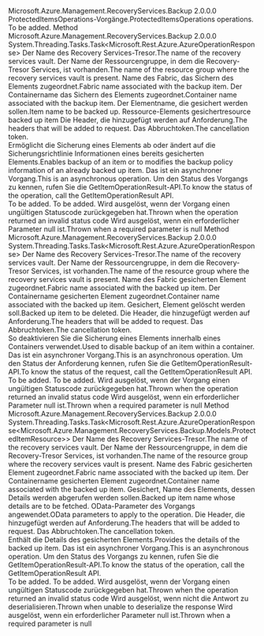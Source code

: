 <Type Name="IProtectedItemsOperations" FullName="Microsoft.Azure.Management.RecoveryServices.Backup.IProtectedItemsOperations">
  <TypeSignature Language="C#" Value="public interface IProtectedItemsOperations" />
  <TypeSignature Language="ILAsm" Value=".class public interface auto ansi abstract IProtectedItemsOperations" />
  <TypeSignature Language="DocId" Value="T:Microsoft.Azure.Management.RecoveryServices.Backup.IProtectedItemsOperations" />
  <TypeSignature Language="VB.NET" Value="Public Interface IProtectedItemsOperations" />
  <TypeSignature Language="F#" Value="type IProtectedItemsOperations = interface" />
  <AssemblyInfo>
    <AssemblyName>Microsoft.Azure.Management.RecoveryServices.Backup</AssemblyName>
    <AssemblyVersion>2.0.0.0</AssemblyVersion>
  </AssemblyInfo>
  <Interfaces />
  <Docs>
    <summary>
            <span data-ttu-id="03895-101">ProtectedItemsOperations-Vorgänge.</span><span class="sxs-lookup"><span data-stu-id="03895-101">ProtectedItemsOperations operations.</span></span>
            </summary>
    <remarks>To be added.</remarks>
  </Docs>
  <Members>
    <Member MemberName="CreateOrUpdateWithHttpMessagesAsync">
      <MemberSignature Language="C#" Value="public System.Threading.Tasks.Task&lt;Microsoft.Rest.Azure.AzureOperationResponse&gt; CreateOrUpdateWithHttpMessagesAsync (string vaultName, string resourceGroupName, string fabricName, string containerName, string protectedItemName, Microsoft.Azure.Management.RecoveryServices.Backup.Models.ProtectedItemResource parameters, System.Collections.Generic.Dictionary&lt;string,System.Collections.Generic.List&lt;string&gt;&gt; customHeaders = null, System.Threading.CancellationToken cancellationToken = null);" />
      <MemberSignature Language="ILAsm" Value=".method public hidebysig newslot virtual instance class System.Threading.Tasks.Task`1&lt;class Microsoft.Rest.Azure.AzureOperationResponse&gt; CreateOrUpdateWithHttpMessagesAsync(string vaultName, string resourceGroupName, string fabricName, string containerName, string protectedItemName, class Microsoft.Azure.Management.RecoveryServices.Backup.Models.ProtectedItemResource parameters, class System.Collections.Generic.Dictionary`2&lt;string, class System.Collections.Generic.List`1&lt;string&gt;&gt; customHeaders, valuetype System.Threading.CancellationToken cancellationToken) cil managed" />
      <MemberSignature Language="DocId" Value="M:Microsoft.Azure.Management.RecoveryServices.Backup.IProtectedItemsOperations.CreateOrUpdateWithHttpMessagesAsync(System.String,System.String,System.String,System.String,System.String,Microsoft.Azure.Management.RecoveryServices.Backup.Models.ProtectedItemResource,System.Collections.Generic.Dictionary{System.String,System.Collections.Generic.List{System.String}},System.Threading.CancellationToken)" />
      <MemberSignature Language="F#" Value="abstract member CreateOrUpdateWithHttpMessagesAsync : string * string * string * string * string * Microsoft.Azure.Management.RecoveryServices.Backup.Models.ProtectedItemResource * System.Collections.Generic.Dictionary&lt;string, System.Collections.Generic.List&lt;string&gt;&gt; * System.Threading.CancellationToken -&gt; System.Threading.Tasks.Task&lt;Microsoft.Rest.Azure.AzureOperationResponse&gt;" Usage="iProtectedItemsOperations.CreateOrUpdateWithHttpMessagesAsync (vaultName, resourceGroupName, fabricName, containerName, protectedItemName, parameters, customHeaders, cancellationToken)" />
      <MemberType>Method</MemberType>
      <AssemblyInfo>
        <AssemblyName>Microsoft.Azure.Management.RecoveryServices.Backup</AssemblyName>
        <AssemblyVersion>2.0.0.0</AssemblyVersion>
      </AssemblyInfo>
      <ReturnValue>
        <ReturnType>System.Threading.Tasks.Task&lt;Microsoft.Rest.Azure.AzureOperationResponse&gt;</ReturnType>
      </ReturnValue>
      <Parameters>
        <Parameter Name="vaultName" Type="System.String" />
        <Parameter Name="resourceGroupName" Type="System.String" />
        <Parameter Name="fabricName" Type="System.String" />
        <Parameter Name="containerName" Type="System.String" />
        <Parameter Name="protectedItemName" Type="System.String" />
        <Parameter Name="parameters" Type="Microsoft.Azure.Management.RecoveryServices.Backup.Models.ProtectedItemResource" />
        <Parameter Name="customHeaders" Type="System.Collections.Generic.Dictionary&lt;System.String,System.Collections.Generic.List&lt;System.String&gt;&gt;" />
        <Parameter Name="cancellationToken" Type="System.Threading.CancellationToken" />
      </Parameters>
      <Docs>
        <param name="vaultName">
            <span data-ttu-id="03895-102">Der Name des Recovery Services-Tresor.</span><span class="sxs-lookup"><span data-stu-id="03895-102">The name of the recovery services vault.</span></span>
            </param>
        <param name="resourceGroupName">
            <span data-ttu-id="03895-103">Der Name der Ressourcengruppe, in dem die Recovery-Tresor Services, ist vorhanden.</span><span class="sxs-lookup"><span data-stu-id="03895-103">The name of the resource group where the recovery services vault is present.</span></span>
            </param>
        <param name="fabricName">
            <span data-ttu-id="03895-104">Name des Fabric, das Sichern des Elements zugeordnet.</span><span class="sxs-lookup"><span data-stu-id="03895-104">Fabric name associated with the backup item.</span></span>
            </param>
        <param name="containerName">
            <span data-ttu-id="03895-105">Der Containername das Sichern des Elements zugeordnet.</span><span class="sxs-lookup"><span data-stu-id="03895-105">Container name associated with the backup item.</span></span>
            </param>
        <param name="protectedItemName">
            <span data-ttu-id="03895-106">Der Elementname, die gesichert werden sollen.</span><span class="sxs-lookup"><span data-stu-id="03895-106">Item name to be backed up.</span></span>
            </param>
        <param name="parameters">
            <span data-ttu-id="03895-107">Ressource-Elements gesichert</span><span class="sxs-lookup"><span data-stu-id="03895-107">resource backed up item</span></span>
            </param>
        <param name="customHeaders">
            <span data-ttu-id="03895-108">Die Header, die hinzugefügt werden auf Anforderung.</span><span class="sxs-lookup"><span data-stu-id="03895-108">The headers that will be added to request.</span></span>
            </param>
        <param name="cancellationToken">
            <span data-ttu-id="03895-109">Das Abbruchtoken.</span><span class="sxs-lookup"><span data-stu-id="03895-109">The cancellation token.</span></span>
            </param>
        <summary>
            <span data-ttu-id="03895-110">Ermöglicht die Sicherung eines Elements ab oder ändert auf die Sicherungsrichtlinie Informationen eines bereits gesicherten Elements.</span><span class="sxs-lookup"><span data-stu-id="03895-110">Enables backup of an item or to modifies the backup policy information of an already backed up item.</span></span> <span data-ttu-id="03895-111">Das ist ein asynchroner Vorgang.</span><span class="sxs-lookup"><span data-stu-id="03895-111">This is an asynchronous operation.</span></span> <span data-ttu-id="03895-112">Um den Status des Vorgangs zu kennen, rufen Sie die GetItemOperationResult-API.</span><span class="sxs-lookup"><span data-stu-id="03895-112">To know the status of the operation, call the GetItemOperationResult API.</span></span>
            </summary>
        <returns>To be added.</returns>
        <remarks>To be added.</remarks>
        <exception cref="T:Microsoft.Rest.Azure.CloudException">
            <span data-ttu-id="03895-113">Wird ausgelöst, wenn der Vorgang einen ungültigen Statuscode zurückgegeben hat.</span><span class="sxs-lookup"><span data-stu-id="03895-113">Thrown when the operation returned an invalid status code</span></span>
            </exception>
        <exception cref="T:Microsoft.Rest.ValidationException">
            <span data-ttu-id="03895-114">Wird ausgelöst, wenn ein erforderlicher Parameter null ist.</span><span class="sxs-lookup"><span data-stu-id="03895-114">Thrown when a required parameter is null</span></span>
            </exception>
      </Docs>
    </Member>
    <Member MemberName="DeleteWithHttpMessagesAsync">
      <MemberSignature Language="C#" Value="public System.Threading.Tasks.Task&lt;Microsoft.Rest.Azure.AzureOperationResponse&gt; DeleteWithHttpMessagesAsync (string vaultName, string resourceGroupName, string fabricName, string containerName, string protectedItemName, System.Collections.Generic.Dictionary&lt;string,System.Collections.Generic.List&lt;string&gt;&gt; customHeaders = null, System.Threading.CancellationToken cancellationToken = null);" />
      <MemberSignature Language="ILAsm" Value=".method public hidebysig newslot virtual instance class System.Threading.Tasks.Task`1&lt;class Microsoft.Rest.Azure.AzureOperationResponse&gt; DeleteWithHttpMessagesAsync(string vaultName, string resourceGroupName, string fabricName, string containerName, string protectedItemName, class System.Collections.Generic.Dictionary`2&lt;string, class System.Collections.Generic.List`1&lt;string&gt;&gt; customHeaders, valuetype System.Threading.CancellationToken cancellationToken) cil managed" />
      <MemberSignature Language="DocId" Value="M:Microsoft.Azure.Management.RecoveryServices.Backup.IProtectedItemsOperations.DeleteWithHttpMessagesAsync(System.String,System.String,System.String,System.String,System.String,System.Collections.Generic.Dictionary{System.String,System.Collections.Generic.List{System.String}},System.Threading.CancellationToken)" />
      <MemberSignature Language="F#" Value="abstract member DeleteWithHttpMessagesAsync : string * string * string * string * string * System.Collections.Generic.Dictionary&lt;string, System.Collections.Generic.List&lt;string&gt;&gt; * System.Threading.CancellationToken -&gt; System.Threading.Tasks.Task&lt;Microsoft.Rest.Azure.AzureOperationResponse&gt;" Usage="iProtectedItemsOperations.DeleteWithHttpMessagesAsync (vaultName, resourceGroupName, fabricName, containerName, protectedItemName, customHeaders, cancellationToken)" />
      <MemberType>Method</MemberType>
      <AssemblyInfo>
        <AssemblyName>Microsoft.Azure.Management.RecoveryServices.Backup</AssemblyName>
        <AssemblyVersion>2.0.0.0</AssemblyVersion>
      </AssemblyInfo>
      <ReturnValue>
        <ReturnType>System.Threading.Tasks.Task&lt;Microsoft.Rest.Azure.AzureOperationResponse&gt;</ReturnType>
      </ReturnValue>
      <Parameters>
        <Parameter Name="vaultName" Type="System.String" />
        <Parameter Name="resourceGroupName" Type="System.String" />
        <Parameter Name="fabricName" Type="System.String" />
        <Parameter Name="containerName" Type="System.String" />
        <Parameter Name="protectedItemName" Type="System.String" />
        <Parameter Name="customHeaders" Type="System.Collections.Generic.Dictionary&lt;System.String,System.Collections.Generic.List&lt;System.String&gt;&gt;" />
        <Parameter Name="cancellationToken" Type="System.Threading.CancellationToken" />
      </Parameters>
      <Docs>
        <param name="vaultName">
            <span data-ttu-id="03895-115">Der Name des Recovery Services-Tresor.</span><span class="sxs-lookup"><span data-stu-id="03895-115">The name of the recovery services vault.</span></span>
            </param>
        <param name="resourceGroupName">
            <span data-ttu-id="03895-116">Der Name der Ressourcengruppe, in dem die Recovery-Tresor Services, ist vorhanden.</span><span class="sxs-lookup"><span data-stu-id="03895-116">The name of the resource group where the recovery services vault is present.</span></span>
            </param>
        <param name="fabricName">
            <span data-ttu-id="03895-117">Name des Fabric gesicherten Element zugeordnet.</span><span class="sxs-lookup"><span data-stu-id="03895-117">Fabric name associated with the backed up item.</span></span>
            </param>
        <param name="containerName">
            <span data-ttu-id="03895-118">Der Containername gesicherten Element zugeordnet.</span><span class="sxs-lookup"><span data-stu-id="03895-118">Container name associated with the backed up item.</span></span>
            </param>
        <param name="protectedItemName">
            <span data-ttu-id="03895-119">Gesichert, Element gelöscht werden soll.</span><span class="sxs-lookup"><span data-stu-id="03895-119">Backed up item to be deleted.</span></span>
            </param>
        <param name="customHeaders">
            <span data-ttu-id="03895-120">Die Header, die hinzugefügt werden auf Anforderung.</span><span class="sxs-lookup"><span data-stu-id="03895-120">The headers that will be added to request.</span></span>
            </param>
        <param name="cancellationToken">
            <span data-ttu-id="03895-121">Das Abbruchtoken.</span><span class="sxs-lookup"><span data-stu-id="03895-121">The cancellation token.</span></span>
            </param>
        <summary>
            <span data-ttu-id="03895-122">So deaktivieren Sie die Sicherung eines Elements innerhalb eines Containers verwendet.</span><span class="sxs-lookup"><span data-stu-id="03895-122">Used to disable backup of an item within a container.</span></span> <span data-ttu-id="03895-123">Das ist ein asynchroner Vorgang.</span><span class="sxs-lookup"><span data-stu-id="03895-123">This is an asynchronous operation.</span></span> <span data-ttu-id="03895-124">Um den Status der Anforderung kennen, rufen Sie die GetItemOperationResult-API.</span><span class="sxs-lookup"><span data-stu-id="03895-124">To know the status of the request, call the GetItemOperationResult API.</span></span>
            </summary>
        <returns>To be added.</returns>
        <remarks>To be added.</remarks>
        <exception cref="T:Microsoft.Rest.Azure.CloudException">
            <span data-ttu-id="03895-125">Wird ausgelöst, wenn der Vorgang einen ungültigen Statuscode zurückgegeben hat.</span><span class="sxs-lookup"><span data-stu-id="03895-125">Thrown when the operation returned an invalid status code</span></span>
            </exception>
        <exception cref="T:Microsoft.Rest.ValidationException">
            <span data-ttu-id="03895-126">Wird ausgelöst, wenn ein erforderlicher Parameter null ist.</span><span class="sxs-lookup"><span data-stu-id="03895-126">Thrown when a required parameter is null</span></span>
            </exception>
      </Docs>
    </Member>
    <Member MemberName="GetWithHttpMessagesAsync">
      <MemberSignature Language="C#" Value="public System.Threading.Tasks.Task&lt;Microsoft.Rest.Azure.AzureOperationResponse&lt;Microsoft.Azure.Management.RecoveryServices.Backup.Models.ProtectedItemResource&gt;&gt; GetWithHttpMessagesAsync (string vaultName, string resourceGroupName, string fabricName, string containerName, string protectedItemName, Microsoft.Rest.Azure.OData.ODataQuery&lt;Microsoft.Azure.Management.RecoveryServices.Backup.Models.GetProtectedItemQueryObject&gt; odataQuery = null, System.Collections.Generic.Dictionary&lt;string,System.Collections.Generic.List&lt;string&gt;&gt; customHeaders = null, System.Threading.CancellationToken cancellationToken = null);" />
      <MemberSignature Language="ILAsm" Value=".method public hidebysig newslot virtual instance class System.Threading.Tasks.Task`1&lt;class Microsoft.Rest.Azure.AzureOperationResponse`1&lt;class Microsoft.Azure.Management.RecoveryServices.Backup.Models.ProtectedItemResource&gt;&gt; GetWithHttpMessagesAsync(string vaultName, string resourceGroupName, string fabricName, string containerName, string protectedItemName, class Microsoft.Rest.Azure.OData.ODataQuery`1&lt;class Microsoft.Azure.Management.RecoveryServices.Backup.Models.GetProtectedItemQueryObject&gt; odataQuery, class System.Collections.Generic.Dictionary`2&lt;string, class System.Collections.Generic.List`1&lt;string&gt;&gt; customHeaders, valuetype System.Threading.CancellationToken cancellationToken) cil managed" />
      <MemberSignature Language="DocId" Value="M:Microsoft.Azure.Management.RecoveryServices.Backup.IProtectedItemsOperations.GetWithHttpMessagesAsync(System.String,System.String,System.String,System.String,System.String,Microsoft.Rest.Azure.OData.ODataQuery{Microsoft.Azure.Management.RecoveryServices.Backup.Models.GetProtectedItemQueryObject},System.Collections.Generic.Dictionary{System.String,System.Collections.Generic.List{System.String}},System.Threading.CancellationToken)" />
      <MemberSignature Language="F#" Value="abstract member GetWithHttpMessagesAsync : string * string * string * string * string * Microsoft.Rest.Azure.OData.ODataQuery&lt;Microsoft.Azure.Management.RecoveryServices.Backup.Models.GetProtectedItemQueryObject&gt; * System.Collections.Generic.Dictionary&lt;string, System.Collections.Generic.List&lt;string&gt;&gt; * System.Threading.CancellationToken -&gt; System.Threading.Tasks.Task&lt;Microsoft.Rest.Azure.AzureOperationResponse&lt;Microsoft.Azure.Management.RecoveryServices.Backup.Models.ProtectedItemResource&gt;&gt;" Usage="iProtectedItemsOperations.GetWithHttpMessagesAsync (vaultName, resourceGroupName, fabricName, containerName, protectedItemName, odataQuery, customHeaders, cancellationToken)" />
      <MemberType>Method</MemberType>
      <AssemblyInfo>
        <AssemblyName>Microsoft.Azure.Management.RecoveryServices.Backup</AssemblyName>
        <AssemblyVersion>2.0.0.0</AssemblyVersion>
      </AssemblyInfo>
      <ReturnValue>
        <ReturnType>System.Threading.Tasks.Task&lt;Microsoft.Rest.Azure.AzureOperationResponse&lt;Microsoft.Azure.Management.RecoveryServices.Backup.Models.ProtectedItemResource&gt;&gt;</ReturnType>
      </ReturnValue>
      <Parameters>
        <Parameter Name="vaultName" Type="System.String" />
        <Parameter Name="resourceGroupName" Type="System.String" />
        <Parameter Name="fabricName" Type="System.String" />
        <Parameter Name="containerName" Type="System.String" />
        <Parameter Name="protectedItemName" Type="System.String" />
        <Parameter Name="odataQuery" Type="Microsoft.Rest.Azure.OData.ODataQuery&lt;Microsoft.Azure.Management.RecoveryServices.Backup.Models.GetProtectedItemQueryObject&gt;" />
        <Parameter Name="customHeaders" Type="System.Collections.Generic.Dictionary&lt;System.String,System.Collections.Generic.List&lt;System.String&gt;&gt;" />
        <Parameter Name="cancellationToken" Type="System.Threading.CancellationToken" />
      </Parameters>
      <Docs>
        <param name="vaultName">
            <span data-ttu-id="03895-127">Der Name des Recovery Services-Tresor.</span><span class="sxs-lookup"><span data-stu-id="03895-127">The name of the recovery services vault.</span></span>
            </param>
        <param name="resourceGroupName">
            <span data-ttu-id="03895-128">Der Name der Ressourcengruppe, in dem die Recovery-Tresor Services, ist vorhanden.</span><span class="sxs-lookup"><span data-stu-id="03895-128">The name of the resource group where the recovery services vault is present.</span></span>
            </param>
        <param name="fabricName">
            <span data-ttu-id="03895-129">Name des Fabric gesicherten Element zugeordnet.</span><span class="sxs-lookup"><span data-stu-id="03895-129">Fabric name associated with the backed up item.</span></span>
            </param>
        <param name="containerName">
            <span data-ttu-id="03895-130">Der Containername gesicherten Element zugeordnet.</span><span class="sxs-lookup"><span data-stu-id="03895-130">Container name associated with the backed up item.</span></span>
            </param>
        <param name="protectedItemName">
            <span data-ttu-id="03895-131">Gesichert, Name des Elements, dessen Details werden abgerufen werden sollen.</span><span class="sxs-lookup"><span data-stu-id="03895-131">Backed up item name whose details are to be fetched.</span></span>
            </param>
        <param name="odataQuery">
            <span data-ttu-id="03895-132">OData-Parameter des Vorgangs angewendet.</span><span class="sxs-lookup"><span data-stu-id="03895-132">OData parameters to apply to the operation.</span></span>
            </param>
        <param name="customHeaders">
            <span data-ttu-id="03895-133">Die Header, die hinzugefügt werden auf Anforderung.</span><span class="sxs-lookup"><span data-stu-id="03895-133">The headers that will be added to request.</span></span>
            </param>
        <param name="cancellationToken">
            <span data-ttu-id="03895-134">Das Abbruchtoken.</span><span class="sxs-lookup"><span data-stu-id="03895-134">The cancellation token.</span></span>
            </param>
        <summary>
            <span data-ttu-id="03895-135">Enthält die Details des gesicherten Elements.</span><span class="sxs-lookup"><span data-stu-id="03895-135">Provides the details of the backed up item.</span></span> <span data-ttu-id="03895-136">Das ist ein asynchroner Vorgang.</span><span class="sxs-lookup"><span data-stu-id="03895-136">This is an asynchronous operation.</span></span> <span data-ttu-id="03895-137">Um den Status des Vorgangs zu kennen, rufen Sie die GetItemOperationResult-API.</span><span class="sxs-lookup"><span data-stu-id="03895-137">To know the status of the operation, call the GetItemOperationResult API.</span></span>
            </summary>
        <returns>To be added.</returns>
        <remarks>To be added.</remarks>
        <exception cref="T:Microsoft.Rest.Azure.CloudException">
            <span data-ttu-id="03895-138">Wird ausgelöst, wenn der Vorgang einen ungültigen Statuscode zurückgegeben hat.</span><span class="sxs-lookup"><span data-stu-id="03895-138">Thrown when the operation returned an invalid status code</span></span>
            </exception>
        <exception cref="T:Microsoft.Rest.SerializationException">
            <span data-ttu-id="03895-139">Wird ausgelöst, wenn nicht die Antwort zu deserialisieren.</span><span class="sxs-lookup"><span data-stu-id="03895-139">Thrown when unable to deserialize the response</span></span>
            </exception>
        <exception cref="T:Microsoft.Rest.ValidationException">
            <span data-ttu-id="03895-140">Wird ausgelöst, wenn ein erforderlicher Parameter null ist.</span><span class="sxs-lookup"><span data-stu-id="03895-140">Thrown when a required parameter is null</span></span>
            </exception>
      </Docs>
    </Member>
  </Members>
</Type>